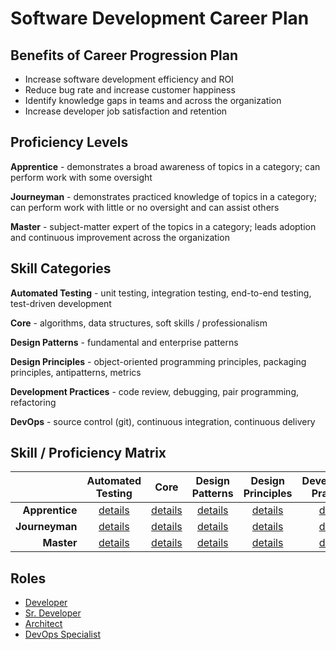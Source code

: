 # Software Development Career Plan


## Benefits of Career Progression Plan

* Increase software development efficiency and ROI
* Reduce bug rate and increase customer happiness
* Identify knowledge gaps in teams and across the organization
* Increase developer job satisfaction and retention

## Proficiency Levels

**Apprentice** - demonstrates a broad awareness of topics in a category; can perform work with some oversight

**Journeyman** - demonstrates practiced knowledge of topics in a category; can perform work with little or no oversight and can assist others

**Master** - subject-matter expert of the topics in a category; leads adoption and continuous improvement across the organization

## Skill Categories

**Automated Testing** - unit testing, integration testing, end-to-end testing, test-driven development

**Core** - algorithms, data structures, soft skills / professionalism

**Design Patterns** - fundamental and enterprise patterns

**Design Principles** - object-oriented programming principles, packaging principles, antipatterns, metrics

**Development Practices** - code review, debugging, pair programming, refactoring

**DevOps** - source control (git), continuous integration, continuous delivery


## Skill / Proficiency Matrix

|                | **Automated<br>Testing** | **Core** | **Design<br>Patterns** | **Design<br>Principles** | **Development<br>Practices** | **DevOps** |
| -------------: | :----------------------: | :------: | :--------------------: | :----------------------: | :--------------------------: | :--------: |
| **Apprentice** | [details](./apprentice/automated_testing.md) | [details](./apprentice/core.md) | [details](./apprentice/design_patterns.md) | [details](./apprentice/design_principles.md) | [details](./apprentice/development_practices.md) | [details](./apprentice/devops.md) |
| **Journeyman** | [details](./journeyman/automated_testing.md) | [details](./journeyman/core.md) | [details](./journeyman/design_patterns.md) | [details](./journeyman/design_principles.md) | [details](./journeyman/development_practices.md) | [details](./journeyman/devops.md) |
| **Master**     | [details](./master/automated_testing.md) | [details](./master/core.md) | [details](./master/design_patterns.md) | [details](./master/design_principles.md) | [details](./master/development_practices.md) | [details](./master/devops.md) |


## Roles

* [Developer](./roles/developer.md)
* [Sr. Developer](./roles/senior_developer.md)
* [Architect](./roles/architect.md)
* [DevOps Specialist](./roles/devops_specialiest.md)
